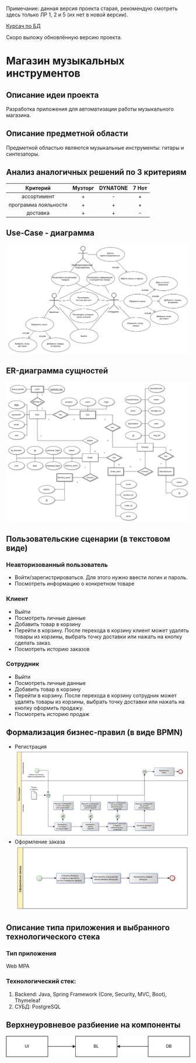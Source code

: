 Примечание: данная версия проекта старая, рекомендую смотреть здесь только ЛР 1, 2 и 5 (их нет в новой версии).

[Курсач по БД](https://github.com/XuTpoKoT/bmstu-sem6-db-cp)

Скоро выложу обновлённую версию проекта.
# Магазин музыкальных инструментов

## Описание идеи проекта
Разработка приложения для автоматизации работы музыкального магазина.

## Описание предметной области
Предметной областью являются музыкальные инструменты: гитары и синтезаторы.

## Анализ аналогичных решений по 3 критериям 
| Критерий             |      Музторг    | DYNATONE  |7 Нот |
| :------------------: |:-------------:|:-----:|:-----:|
| ассортимент          | + | - |+|
| программа лояльности | + | + |+|
| доставка             | + | + |-|

## Use-Case - диаграмма
![Use-Case](./docs/diagrams/useCase.svg)
## ER-диаграмма сущностей
![ER](./docs/diagrams/er.svg)
## Пользовательские сценарии (в текстовом виде)
### Неавторизованный пользователь
* Войти/зарегистрироваться. Для этого нужно ввести логин и пароль.
* Посмотреть информацию о конкретном товаре
### Клиент
* Выйти
* Посмотреть личные данные
* Добавить товар в корзину
* Перейти в корзину. После перехода в корзину клиент может удалять товары из корзины, выбрать точку доставки или нажать на кнопку сделать заказ.
* Посмотреть историю заказов
### Сотрудник
* Выйти
* Посмотреть личные данные
* Добавить товар в корзину
* Перейти в корзину. После перехода в корзину сотрудник может удалять товары из корзины, выбрать точку доставки или нажать на кнопку оформить продажу.
* Посмотреть историю продаж
## Формализация бизнес-правил (в виде BPMN)
* Регистрация
![bpmn_auth](./docs/diagrams/bpmn_auth.svg)
* Оформление заказа
![bpmn_order](./docs/diagrams/bpmn_order.svg)

## Описание типа приложения и выбранного технологического стека
### Тип приложения
 Web MPA
### Технологический стек:
1. Backend: Java, Spring Framework (Core, Security, MVC, Boot), Thymeleaf
2. СУБД: PostgreSQL

## Верхнеуровневое разбиение на компоненты
![components](./docs/diagrams/components.png)
